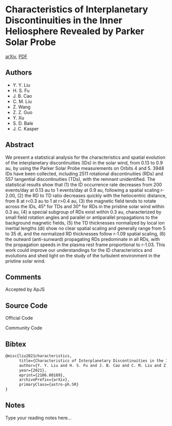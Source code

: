 
# Characteristics of Interplanetary Discontinuities in the Inner Heliosphere Revealed by Parker Solar Probe

[arXiv](https://arxiv.org/abs/2106.0189), [PDF](https://arxiv.org/pdf/2106.0189.pdf)

## Authors

- Y. Y. Liu
- H. S. Fu
- J. B. Cao
- C. M. Liu
- Z. Wang
- Z. Z. Guo
- Y. Xu
- S. D. Bale
- J. C. Kasper

## Abstract

We present a statistical analysis for the characteristics and spatial evolution of the interplanetary discontinuities (IDs) in the solar wind, from 0.13 to 0.9 au, by using the Parker Solar Probe measurements on Orbits 4 and 5. 3948 IDs have been collected, including 2511 rotational discontinuities (RDs) and 557 tangential discontinuities (TDs), with the remnant unidentified. The statistical results show that (1) the ID occurrence rate decreases from 200 events/day at 0.13 au to 1 events/day at 0.9 au, following a spatial scaling r-2.00, (2) the RD to TD ratio decreases quickly with the heliocentric distance, from 8 at r<0.3 au to 1 at r>0.4 au, (3) the magnetic field tends to rotate across the IDs, 45° for TDs and 30° for RDs in the pristine solar wind within 0.3 au, (4) a special subgroup of RDs exist within 0.3 au, characterized by small field rotation angles and parallel or antiparallel propagations to the background magnetic fields, (5) the TD thicknesses normalized by local ion inertial lengths (di) show no clear spatial scaling and generally range from 5 to 35 di, and the normalized RD thicknesses follow r-1.09 spatial scaling, (6) the outward (anti-sunward) propagating RDs predominate in all RDs, with the propagation speeds in the plasma rest frame proportional to r-1.03. This work could improve our understandings for the ID characteristics and evolutions and shed light on the study of the turbulent environment in the pristine solar wind.

## Comments

Accepted by ApJS

## Source Code

Official Code



Community Code



## Bibtex

```tex
@misc{liu2021characteristics,
      title={Characteristics of Interplanetary Discontinuities in the Inner Heliosphere Revealed by Parker Solar Probe}, 
      author={Y. Y. Liu and H. S. Fu and J. B. Cao and C. M. Liu and Z. Wang and Z. Z. Guo and Y. Xu and S. D. Bale and J. C. Kasper},
      year={2021},
      eprint={2106.00189},
      archivePrefix={arXiv},
      primaryClass={astro-ph.SR}
}
```

## Notes

Type your reading notes here...

